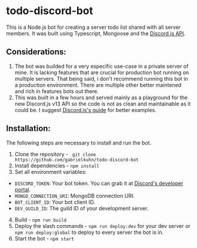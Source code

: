 # todo-discord-bot
This is a Node.js bot for creating a server todo list shared with all server members. It was built using Typescript, Mongoose and the [Discord.js API](https://github.com/discordjs/discord.js).

## Considerations:
1. The bot was builded for a very especific use-case in a private server of mine. 
It is lacking features that are crucial for production bot running on multiple servers. That being said, i don't recommend running this bot in a production environment. There are multiple other better maintened and rich in features bots out there.
2. This was built in a few hours and served mainly as a playground for the new Discord.js v13 API so the code is not as clean and maintainable as it could be. I suggest [Discord.js's guide](https://discordjs.guide) for better examples.

## Installation:
The following steps are necessary to install and run the bot.
1. Clone the repository - ` git clone https://github.com/gabrielkuhn/todo-discord-bot`
2. Install dependencies - `npm install`
3. Set all environment variables:
  - `DISCORD_TOKEN`: Your bot token. You can grab it at [Discord's developer portal](https://discordapp.com/developers).
  - `MONGO_CONNECTION_URI`: MongoDB connection URI.
  - `BOT_CLIENT_ID`: Your bot client ID.
  - `DEV_GUILD_ID`: The guild ID of your development server.
4. Build - `npm run build`
4. Deploy the slash commands - `npm run deploy:dev` for your dev server or `npm run deploy:global` to deploy to every server the bot is in.
5. Start the bot - `npm start`
